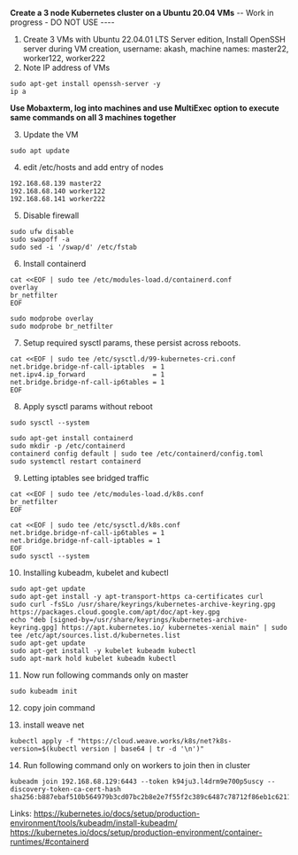**Create a 3 node Kubernetes cluster on a Ubuntu 20.04 VMs** -- Work in progress - DO NOT USE ----

1. Create 3 VMs with Ubuntu 22.04.01 LTS Server edition, Install OpenSSH server during VM creation, username: akash, machine names: master22, worker122, worker222
2. Note IP address of VMs
```
sudo apt-get install openssh-server -y
ip a
```

**Use Mobaxterm, log into machines and use MultiExec option to execute same commands on all 3 machines together**

3. Update the VM
```
sudo apt update
```
4. edit /etc/hosts and add entry of nodes
```
192.168.68.139 master22
192.168.68.140 worker122
192.168.68.141 worker222
```

5. Disable firewall 
```
sudo ufw disable
sudo swapoff -a
sudo sed -i '/swap/d' /etc/fstab
```
6. Install containerd
```
cat <<EOF | sudo tee /etc/modules-load.d/containerd.conf
overlay
br_netfilter
EOF

sudo modprobe overlay
sudo modprobe br_netfilter
```
7. Setup required sysctl params, these persist across reboots.
```
cat <<EOF | sudo tee /etc/sysctl.d/99-kubernetes-cri.conf
net.bridge.bridge-nf-call-iptables  = 1
net.ipv4.ip_forward                 = 1
net.bridge.bridge-nf-call-ip6tables = 1
EOF
```

8. Apply sysctl params without reboot
```
sudo sysctl --system

sudo apt-get install containerd
sudo mkdir -p /etc/containerd
containerd config default | sudo tee /etc/containerd/config.toml
sudo systemctl restart containerd
```

9. Letting iptables see bridged traffic
```
cat <<EOF | sudo tee /etc/modules-load.d/k8s.conf
br_netfilter
EOF
```
```
cat <<EOF | sudo tee /etc/sysctl.d/k8s.conf
net.bridge.bridge-nf-call-ip6tables = 1
net.bridge.bridge-nf-call-iptables = 1
EOF
sudo sysctl --system
```

10. Installing kubeadm, kubelet and kubectl
```
sudo apt-get update
sudo apt-get install -y apt-transport-https ca-certificates curl
sudo curl -fsSLo /usr/share/keyrings/kubernetes-archive-keyring.gpg https://packages.cloud.google.com/apt/doc/apt-key.gpg
echo "deb [signed-by=/usr/share/keyrings/kubernetes-archive-keyring.gpg] https://apt.kubernetes.io/ kubernetes-xenial main" | sudo tee /etc/apt/sources.list.d/kubernetes.list
sudo apt-get update
sudo apt-get install -y kubelet kubeadm kubectl
sudo apt-mark hold kubelet kubeadm kubectl
```
11. Now run following commands only on master
```
sudo kubeadm init
```
12. copy join command 

13. install weave net 
 ```
 kubectl apply -f "https://cloud.weave.works/k8s/net?k8s-version=$(kubectl version | base64 | tr -d '\n')"
 ```

14. Run following command only on workers to join then in cluster
```
kubeadm join 192.168.68.129:6443 --token k94ju3.l4drm9e700p5uscy --discovery-token-ca-cert-hash sha256:b887ebaf510b564979b3cd07bc2b8e2e7f55f2c389c6487c78712f86eb1c6211
```
 

Links:
https://kubernetes.io/docs/setup/production-environment/tools/kubeadm/install-kubeadm/
https://kubernetes.io/docs/setup/production-environment/container-runtimes/#containerd
